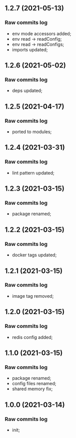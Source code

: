 ## 1.2.7 (2021-05-13)

### Raw commits log

-   env mode accessors added;
-   env read -> readConfig;
-   env read -> readConfigs;
-   imports updated;

## 1.2.6 (2021-05-02)

### Raw commits log

-   deps updated;

## 1.2.5 (2021-04-17)

### Raw commits log

-   ported to modules;

## 1.2.4 (2021-03-31)

### Raw commits log

-   lint pattern updated;

## 1.2.3 (2021-03-15)

### Raw commits log

-   package renamed;

## 1.2.2 (2021-03-15)

### Raw commits log

-   docker tags updated;

## 1.2.1 (2021-03-15)

### Raw commits log

-   image tag removed;

## 1.2.0 (2021-03-15)

### Raw commits log

-   redis config added;

## 1.1.0 (2021-03-15)

### Raw commits log

-   package renamed;
-   config files renamed;
-   shared memory fix;

## 1.0.0 (2021-03-14)

### Raw commits log

-   init;
